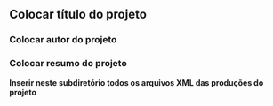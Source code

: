 ## Colocar título do projeto
### Colocar autor do projeto
### Colocar resumo do projeto
**Inserir neste subdiretório todos os arquivos XML das produções do projeto**
